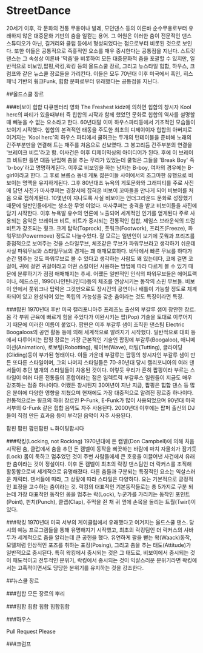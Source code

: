 # StreetDance

 20세기 이후, 각 문화의 전통 무용이나 발레, 모던댄스 등의 이른바 순수무용로부터 유래하지 않은 대중문화 기반의 춤을 일컫는 용어. 그 어원은 이러한 춤이 전문적인 댄스 스튜디오가 아닌, 길거리와 클럽 등에서 형성되었다는 점으로부터 비롯된 것으로 보인다. 또한 이들은 공통적으로 즉흥적인 요소를 매우 중시한다는 공통점을 지닌다.
스트릿댄스는 그 속성상 이른바 '막춤'을 비롯하여 모든 대중문화적 춤을 포괄할 수 있지만, 일반적으로 비보잉,팝핑,락킹,왁킹 등의 올드스쿨 장르, 그리고 뉴스타일 힙합, 하우스, 크럼프와 같은 뉴스쿨 장르들을 가리킨다. 이들은 모두 70년대 이후 미국에서 흑인, 히스패닉 기반의 훵크Funk, 힙합 문화로부터 유래했다는 공통점을 지닌다. 

##올드스쿨 장르

###비보이
 힙합 다큐멘터리 영화 The Freshest kidz에 의하면 힙합의 창시자 Kool herc의 파티가 있을때부터 즉 힙합의 시작과 함께 했었던 문화로 힙합의 역사를 설명할때 빼놓을 수 없는 요소라고 한다.
 60년대말 이미 하우스파티등에서 기초적인 모습들이 보이기 시작했다. 힙합의 본격적인 태동을 주도한 최초의 디제이이자 힙합의 아버지로 여겨지는 'Kool herc'의 하우스 파티에서 쿨허크는 두개의 턴테이블을 준비해 노래의 간주부분만을 연결해 트는 재주를 처음으로 선보였다. 그 봉고리듬 간주부분의 연결을 '브레이크 비트'라고 함. 이사건은 이후 디제이믹싱의 아이디어가 된다. 후에 이 브레이크 비트만 틀면 대뜸 난입해 춤을 추는 무리가 있었는데 쿨헠은 그들을 'Break Boy' 즉 'b-boy'라고 명명하게된다.
 이후로 비보잉을 하는 남자는 B-boy, 여자의 경우에는 B-girl이라고 한다.
 그 후로 브롱스 동네 게토 젊은이들 사이에서의 조그마한 유행으로 비보이는 명맥을 유지하게된다. 그후 80년대초 뉴욕의 게토문화와 그래피티를 주로 사진에 담던 사진가 마사쿠퍼는 경찰서에 잡혀온 비보이 꼬마들을 만나게 되어 비보이를 처음 으로 접하게된다. 10몇년이 지나도록 사실 비보이는 언더그라운드 문화로 성장했기때문에 일반인들에게는 생소한 무엇 이었다. 마사쿠퍼는 충격을 받고 비보이들을 사진에 담기 시작한다. 이후 뉴욕발 유수의 언론에 노출되어 세계적인 인기를 얻게된다
 주로 사용되는 음악은 브레이크 비트, 비트가 중시되는 전통적인 힙합, 제임스 브라운식의 드럼비트가 강조되는 훵크.
 크게 탑락(Toprock), 풋워크(Footwork), 프리즈(Freeze), 파워무브(Powermove) 정도로 나눌수있다. 잘 모르는 일반인이 보기에 풋웤과 프리즈를 중점적으로 보여주는 것을 스타일무브, 체조같은 무브가 파워무브라고 생각하기 쉬운데 사실 파워무브와 스타일무브의 경계는 꽤 애매모호하다. 바닥에서 빠른 무브를 하다가 순간 멈추는 것도 파워무브로 볼 수 있다고 생각하는 사람도 꽤 있는데다, 코에 걸면 코걸이, 귀에 걸면 귀걸이라고 어떤 스킬이던 사용하는 방법에 따라 다르게 볼 수 있기 때문에 분류하기가 점점 애매해지는 추세.
어쨌든 일반적인 인식의 파워무브들은 에어트랙이나, 헤드스핀, 1990(나인틴나인티)등의 체조를 연상시키는 동작의 스핀 무브들.
 비보이 안에서 풋워크나 탑락은 그것만으로도 장시간의 공연이나 배틀이 가능할 정도로 체계화되어 있고 완성되어 있는 독립의 가능성을 갖춘 춤이라는 것도 특징이라면 특징.


###팝핀
 1970년대 후반 미국 캘리포니아주 프레즈노 출신의 부갈루 샘이 창안한 장르. 몸 각 부위 근육에 빠르게 힘을 주었다가 이완시키는 팝(Pop) 기술을 토대로 이루어지기 때문에 이러한 이름이 붙었다. 팝핀은 이후 부갈루 샘이 조직한 댄스팀 Electric Boogaloos의 공연 활동 등에 의해 세계적으로 알려지기 시작했다.
 일반적으로 대회 등에서 다루어지는 팝핑 장르는 가장 근본적인 기술인 팝핑에 부갈루(Boogaloo), 애니메이션(Animation), 로보팅(Robotting), 웨이브(Wave), 터팅(Tutting), 글라이딩(Gliding)등이 부가된 형태이다. 이들 가운데 부갈루는 팝핑의 창시자인 부갈루 샘이 만든 또다른 스타일이며, 그외 나머지 스타일들은 70-80년대 당시 캘리포니아의 여러 댄서들이 추던 별개의 스타일들이 차용된 것이다. 이렇듯 우리가 흔히 팝핑이라 부르는 스타일이 여러 다른 전통들의 혼합이라는 점은 일렉트릭 부갈루스 일원들이 지금도 매우 강조하는 점중 하나이다. 
 어쨌든 창시된지 30여년이 지난 지금, 팝핑은 힙합 댄스 등 많은 분야에 다양한 영향을 끼쳤으며 현재에도 가장 대중적으로 알려진 장르중 하나이다.
 전통적으로는 훵크의 하위 장르인 P-Funk, E-Funk가 많이 사용되었으며 90년대 미국 서부의 G-Funk 같은 힙합 음악도 자주 사용된다. 2000년대 이후에는 팝퍼 출신의 DJ들이 직접 만든 효과음 등이 부각된 음악이 자주 사용된다.

팝핀 팝핀 팝핀팝핀
ㄴ화이팅합시다

###락킹(Locking, not Rocking)
 1970년대에 돈 캠벨(Don Campbell)에 의해 처음 시작된 춤, 클럽에서 춤을 추던 돈 캠벨이 동작을 삐끗하는 바람에 마치 자물쇠가 잠기듯(Lock) 몸이 툭하고 멈추었던 것이 주변 사람들에세 큰 호응을 이끌어낸 사건에서 유래한 춤이라는 것이 정설이다. 이후 돈 캠벨이 최초의 락킹 댄스팀인 더 락커스를 조직해 활동함으로써 세계적으로 유명해졌다.
다른 춤들과 구분되는 특징적인 요소는 익살스러운 캐릭터. 댄서들에 따라, 그 상황에 따라 스타일은 다양하다. 요는 기본적으로 긍정적인 표정을 고수하는 춤이라는 것.
락킹의 대표적인 기본동작들로는 총 5가지로 구분 되는데 가장 대표적인 동작인 몸을 멈추는 락(Lock), 누군가를 가리키는 동작인 포인트(Point), 펀치(Punch), 클랩(Clap), 주먹을 쥔 채 귀 옆에 손목을 돌리는 트월(Twirl)이 있다.

###왁킹
 1970년대 미국 서부의 게이클럽에서 유래했다고 여겨지는 올드스쿨 댄스. 당시의 예능 프로그램들을 통해 유명해지기 시작했고, 최초의 락킹팀인 더 락커스의 샤바두가 세계적으로 춤을 알리는데 큰 공헌을 했다.
 유연하게 팔을 뻗는 왁(Waack)동작, 모델처럼 인상적인 포즈를 취하는 포징(Posing), 그리고 춤을 추는 태도(Attitude)가 일반적으로 중시된다. 특히 왁킹에서 중시되는 것은 그 태도로, 비보이에서 중시되는 것이 패도적이고 전투적인 분위기, 락킹에서 중시되는 것이 익살스러운 분위기라면 왁킹에서는 고혹적이면서도 당당한 분위기를 유지하는 것을 강조한다.

##뉴스쿨 장르


###힙합
모든 장르의 뿌리

###힙합
힙합 힙합 힙합힙합

###하우스

Pull Request Please

###크럼프
